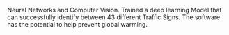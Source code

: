 Neural Networks and Computer Vision. Trained a deep learning Model that can successfully identify between 43 different Traffic Signs. The software has the potential to help prevent global warming.

